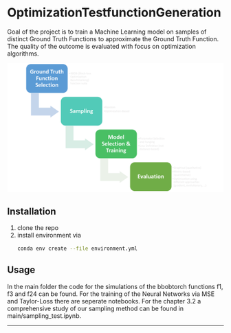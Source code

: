 # OptimizationTestfunctionGeneration

Goal of the project is to train a Machine Learning model on samples of distinct Ground Truth Functions to approximate the Ground Truth Function. The quality of the outcome is evaluated with focus on optimization algorithms.

![Methodical Approach](https://github.com/mo374z/OptimizationTestfunctionGeneration/blob/main/method.png)

## Installation
1. clone the repo
1. install environment via 
    ```bash
    conda env create --file environment.yml
    ```

## Usage
In the main folder the code for the simulations of the bbobtorch functions f1, f3 and f24 can be found. For the training of the 
Neural Networks via MSE and Taylor-Loss there are seperate notebooks.
For the chapter 3.2 a comprehensive study of our sampling method can be found in main/sampling_test.ipynb.
________

